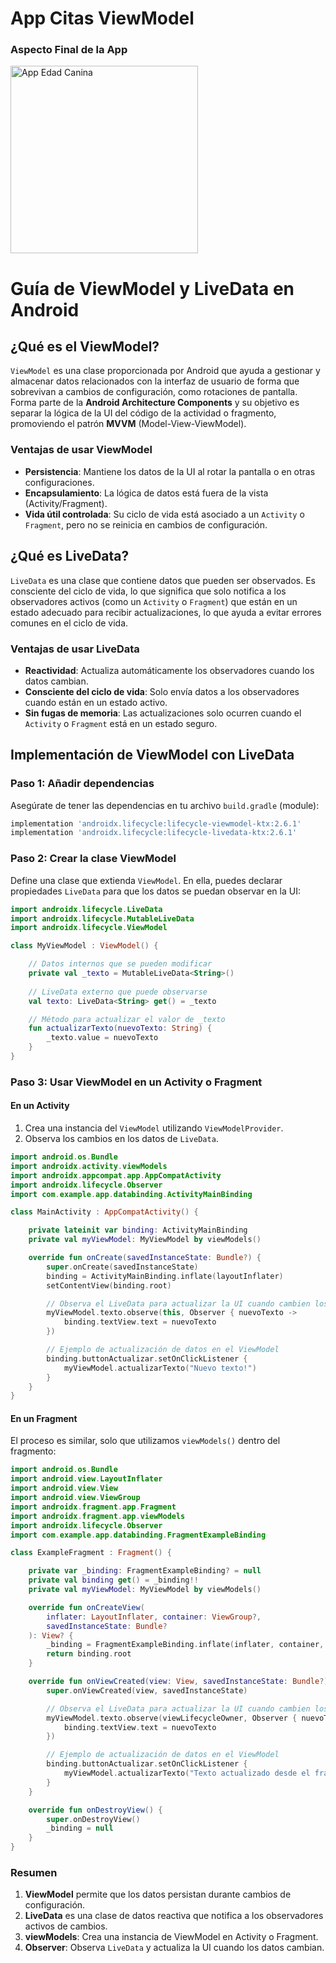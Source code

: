 # App Citas ViewModel

### Aspecto Final de la App

<img src="../../img/13_Citas.webm" alt="App Edad Canina" width="300" />

# Guía de ViewModel y LiveData en Android

## ¿Qué es el ViewModel?

`ViewModel` es una clase proporcionada por Android que ayuda a gestionar y almacenar datos relacionados con la interfaz de usuario de forma que sobrevivan a cambios de configuración, como rotaciones de pantalla. Forma parte de la **Android Architecture Components** y su objetivo es separar la lógica de la UI del código de la actividad o fragmento, promoviendo el patrón **MVVM** (Model-View-ViewModel).

### Ventajas de usar ViewModel
- **Persistencia**: Mantiene los datos de la UI al rotar la pantalla o en otras configuraciones.
- **Encapsulamiento**: La lógica de datos está fuera de la vista (Activity/Fragment).
- **Vida útil controlada**: Su ciclo de vida está asociado a un `Activity` o `Fragment`, pero no se reinicia en cambios de configuración.

## ¿Qué es LiveData?

`LiveData` es una clase que contiene datos que pueden ser observados. Es consciente del ciclo de vida, lo que significa que solo notifica a los observadores activos (como un `Activity` o `Fragment`) que están en un estado adecuado para recibir actualizaciones, lo que ayuda a evitar errores comunes en el ciclo de vida.

### Ventajas de usar LiveData
- **Reactividad**: Actualiza automáticamente los observadores cuando los datos cambian.
- **Consciente del ciclo de vida**: Solo envía datos a los observadores cuando están en un estado activo.
- **Sin fugas de memoria**: Las actualizaciones solo ocurren cuando el `Activity` o `Fragment` está en un estado seguro.

## Implementación de ViewModel con LiveData

### Paso 1: Añadir dependencias

Asegúrate de tener las dependencias en tu archivo `build.gradle` (module):

```gradle
implementation 'androidx.lifecycle:lifecycle-viewmodel-ktx:2.6.1'
implementation 'androidx.lifecycle:lifecycle-livedata-ktx:2.6.1'
```

### Paso 2: Crear la clase ViewModel

Define una clase que extienda `ViewModel`. En ella, puedes declarar propiedades `LiveData` para que los datos se puedan observar en la UI:

```kotlin
import androidx.lifecycle.LiveData
import androidx.lifecycle.MutableLiveData
import androidx.lifecycle.ViewModel

class MyViewModel : ViewModel() {

    // Datos internos que se pueden modificar
    private val _texto = MutableLiveData<String>()
    
    // LiveData externo que puede observarse
    val texto: LiveData<String> get() = _texto

    // Método para actualizar el valor de _texto
    fun actualizarTexto(nuevoTexto: String) {
        _texto.value = nuevoTexto
    }
}
```

### Paso 3: Usar ViewModel en un Activity o Fragment

#### En un Activity

1. Crea una instancia del `ViewModel` utilizando `ViewModelProvider`.
2. Observa los cambios en los datos de `LiveData`.

```kotlin
import android.os.Bundle
import androidx.activity.viewModels
import androidx.appcompat.app.AppCompatActivity
import androidx.lifecycle.Observer
import com.example.app.databinding.ActivityMainBinding

class MainActivity : AppCompatActivity() {

    private lateinit var binding: ActivityMainBinding
    private val myViewModel: MyViewModel by viewModels()

    override fun onCreate(savedInstanceState: Bundle?) {
        super.onCreate(savedInstanceState)
        binding = ActivityMainBinding.inflate(layoutInflater)
        setContentView(binding.root)

        // Observa el LiveData para actualizar la UI cuando cambien los datos
        myViewModel.texto.observe(this, Observer { nuevoTexto ->
            binding.textView.text = nuevoTexto
        })

        // Ejemplo de actualización de datos en el ViewModel
        binding.buttonActualizar.setOnClickListener {
            myViewModel.actualizarTexto("Nuevo texto!")
        }
    }
}
```

#### En un Fragment

El proceso es similar, solo que utilizamos `viewModels()` dentro del fragmento:

```kotlin
import android.os.Bundle
import android.view.LayoutInflater
import android.view.View
import android.view.ViewGroup
import androidx.fragment.app.Fragment
import androidx.fragment.app.viewModels
import androidx.lifecycle.Observer
import com.example.app.databinding.FragmentExampleBinding

class ExampleFragment : Fragment() {

    private var _binding: FragmentExampleBinding? = null
    private val binding get() = _binding!!
    private val myViewModel: MyViewModel by viewModels()

    override fun onCreateView(
        inflater: LayoutInflater, container: ViewGroup?,
        savedInstanceState: Bundle?
    ): View? {
        _binding = FragmentExampleBinding.inflate(inflater, container, false)
        return binding.root
    }

    override fun onViewCreated(view: View, savedInstanceState: Bundle?) {
        super.onViewCreated(view, savedInstanceState)

        // Observa el LiveData para actualizar la UI cuando cambien los datos
        myViewModel.texto.observe(viewLifecycleOwner, Observer { nuevoTexto ->
            binding.textView.text = nuevoTexto
        })

        // Ejemplo de actualización de datos en el ViewModel
        binding.buttonActualizar.setOnClickListener {
            myViewModel.actualizarTexto("Texto actualizado desde el fragmento!")
        }
    }

    override fun onDestroyView() {
        super.onDestroyView()
        _binding = null
    }
}
```

### Resumen

1. **ViewModel** permite que los datos persistan durante cambios de configuración.
2. **LiveData** es una clase de datos reactiva que notifica a los observadores activos de cambios.
3. **viewModels**: Crea una instancia de ViewModel en Activity o Fragment.
4. **Observer**: Observa `LiveData` y actualiza la UI cuando los datos cambian.

